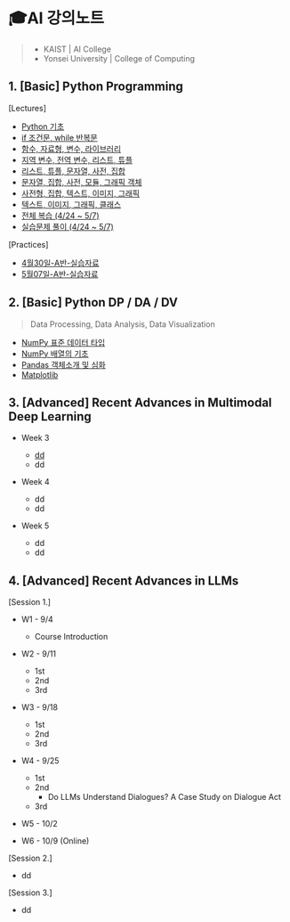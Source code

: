 # 🎓AI 강의노트

> - KAIST | AI College
> - Yonsei University | College of Computing



## 1. [Basic] Python Programming

[Lectures]

- [Python 기초](0424_PythonBasic.md)
- [if 조건문, while 반복문](0425_IfWhile.md)
- [함수, 자료형, 변수, 라이브러리](0426_FuncLib.md)
- [지역 변수, 전역 변수, 리스트, 튜플](0427_Variables.md)
- [리스트, 튜플, 문자열, 사전, 집합](0428_ListTuple.md)
- [문자열, 집합, 사전, 모듈, 그래픽 객체](0501_StrDict.md)
- [사전형, 집합, 텍스트, 이미지, 그래픽](0502_ImgGraphic.md)
- [텍스트, 이미지, 그래픽, 클래스](0503_Class.md)
- [전체 복습 (4/24 ~ 5/7)](0509_Review.md)
- [실습문제 풀이 (4/24 ~ 5/7)](0510_QAPractice.md)

[Practices]

- [4월30일-A반-실습자료](0430_Practice1.md)
- [5월07일-A반-실습자료](0507_Practice2.md)



## 2. [Basic] Python DP / DA / DV 

> Data Processing, Data Analysis, Data Visualization

- [NumPy 표준 데이터 타입](0511_NumPy.md)
- [NumPy 배열의 기초](0512_NumPy2.md)
- [Pandas 객체소개 및 심화](0515_Pandas.md)
- [Matplotlib](0517_Matplotlib.md)



## 3. [Advanced] Recent Advances in Multimodal Deep Learning

- Week 3
  - [dd](seminar)
  - dd

- Week 4
  - dd
  - dd

- Week 5
  - dd
  - dd



## 4. [Advanced] Recent Advances in LLMs

[Session 1.]

- W1 - 9/4
  - Course Introduction

- W2 - 9/11
  -   1st
  -   2nd
  -   3rd
- W3 - 9/18
  - 1st
  - 2nd
  - 3rd
- W4 - 9/25
  - 1st
  - 2nd
    - Do LLMs Understand Dialogues? A Case Study on Dialogue Act
  - 3rd
- W5 - 10/2
- W6 - 10/9 (Online)

[Session 2.]

- dd

[Session 3.]
- dd
